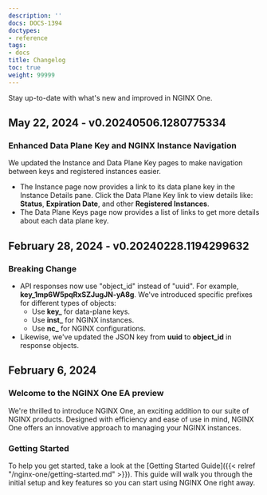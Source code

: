 ```yaml
---
description: ''
docs: DOCS-1394
doctypes:
- reference
tags:
- docs
title: Changelog
toc: true
weight: 99999
---
```


Stay up-to-date with what's new and improved in NGINX One.

## May 22, 2024 - v0.20240506.1280775334

### Enhanced Data Plane Key and NGINX Instance Navigation

We updated the Instance and Data Plane Key pages to make navigation between keys and registered instances easier.

- The Instance page now provides a link to its data plane key in the Instance Details pane.  Click the Data Plane Key link to view details like: **Status**, **Expiration Date**, and other **Registered Instances**.
- The Data Plane Keys page now provides a list of links to get more details about each data plane key.


## February 28, 2024 - v0.20240228.1194299632

### Breaking Change

- API responses now use "object_id" instead of "uuid". For example, **key_1mp6W5pqRxSZJugJN-yA8g**. We've introduced specific prefixes for different types of objects:
  - Use **key_** for data-plane keys.
  - Use **inst_** for NGINX instances.
  - Use **nc_** for NGINX configurations.
- Likewise, we've updated the JSON key from **uuid** to **object_id** in response objects.

## February 6, 2024

### Welcome to the NGINX One EA preview

We're thrilled to introduce NGINX One, an exciting addition to our suite of NGINX products. Designed with efficiency and ease of use in mind, NGINX One offers an innovative approach to managing your NGINX instances.

### Getting Started

To help you get started, take a look at the [Getting Started Guide]({{< relref "/nginx-one/getting-started.md" >}}). This guide will walk you through the initial setup and key features so you can start using NGINX One right away.
